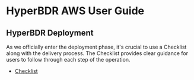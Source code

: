 # HyperBDR AWS User Guide

## HyperBDR Deployment

As we officially enter the deployment phase, it's crucial to use a Checklist along with the delivery process. The Checklist provides clear guidance for users to follow through each step of the operation.

* [Checklist](/userguide/checklist/dr-checklist.html)
